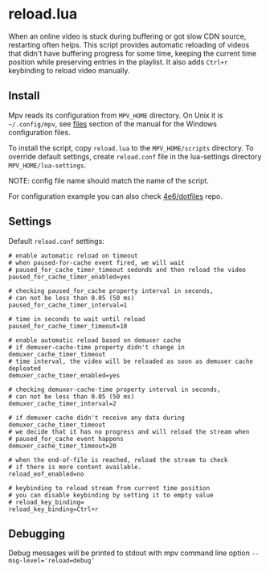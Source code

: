 # reload.lua

When an online video is stuck during buffering or got slow CDN source,
restarting often helps. This script provides automatic reloading of videos that
didn't have buffering progress for some time, keeping the current time position
while preserving entries in the playlist. It also adds `Ctrl+r` keybinding to
reload video manually.

## Install

Mpv reads its configuration from `MPV_HOME` directory. On Unix it is
`~/.config/mpv`, see [files](https://mpv.io/manual/stable/#files) section of
the manual for the Windows configuration files.

To install the script, copy `reload.lua` to the `MPV_HOME/scripts` directory.
To override default settings, create `reload.conf` file in the lua-settings
directory `MPV_HOME/lua-settings`.

NOTE: config file name should match the name of the script.

For configuration example you can also check
[4e6/dotfiles](https://github.com/4e6/dotfiles/tree/master/.config/mpv) repo.

## Settings

Default `reload.conf` settings:

```
# enable automatic reload on timeout
# when paused-for-cache event fired, we will wait
# paused_for_cache_timer_timeout sedonds and then reload the video
paused_for_cache_timer_enabled=yes

# checking paused_for_cache property interval in seconds,
# can not be less than 0.05 (50 ms)
paused_for_cache_timer_interval=1

# time in seconds to wait until reload
paused_for_cache_timer_timeout=10

# enable automatic reload based on demuxer cache
# if demuxer-cache-time property didn't change in demuxer_cache_timer_timeout
# time interval, the video will be reloaded as soon as demuxer cache depleated
demuxer_cache_timer_enabled=yes

# checking demuxer-cache-time property interval in seconds,
# can not be less than 0.05 (50 ms)
demuxer_cache_timer_interval=2

# if demuxer cache didn't receive any data during demuxer_cache_timer_timeout
# we decide that it has no progress and will reload the stream when
# paused_for_cache event happens
demuxer_cache_timer_timeout=20

# when the end-of-file is reached, reload the stream to check
# if there is more content available.
reload_eof_enabled=no

# keybinding to reload stream from current time position
# you can disable keybinding by setting it to empty value
# reload_key_binding=
reload_key_binding=Ctrl+r
```

## Debugging

Debug messages will be printed to stdout with mpv command line option
`--msg-level='reload=debug'`
